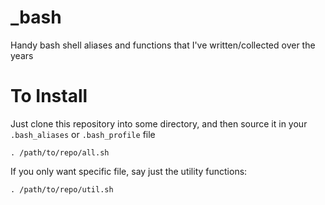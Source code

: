 # _bash

Handy bash shell aliases and functions that I've written/collected over the years

# To Install

Just clone this repository into some directory, and then source it in your `.bash_aliases` or `.bash_profile` file

    . /path/to/repo/all.sh

If you only want specific file, say just the utility functions:

    . /path/to/repo/util.sh
